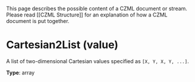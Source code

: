 This page describes the possible content of a CZML document or stream. Please read [[CZML Structure]] for an explanation of how a CZML document is put together.

# Cartesian2List (value)

A list of two-dimensional Cartesian values specified as `[X, Y, X, Y, ...]`.

**Type**: array

